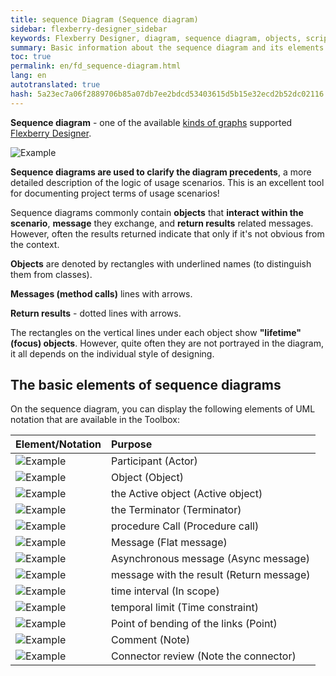 ```yaml
---
title: sequence Diagram (Sequence diagram)
sidebar: flexberry-designer_sidebar
keywords: Flexberry Designer, diagram, sequence diagram, objects, script, lifetime, actor, procedure
summary: Basic information about the sequence diagram and its elements
toc: true
permalink: en/fd_sequence-diagram.html
lang: en
autotranslated: true
hash: 5a23ec7a06f2889706b85a07db7ee2bdcd53403615d5b15e32ecd2b52dc02116
---
```


**Sequence diagram** - one of the available [kinds of graphs](fd_editing-diagram.html) supported [Flexberry Designer](fd_flexberry-designer.html).

![Example](/images/pages/products/flexberry-designer/diagram/sequence-diagram.png)

**Sequence diagrams are used to clarify the diagram precedents**, a more detailed description of the logic of usage scenarios. This is an excellent tool for documenting project terms of usage scenarios!

Sequence diagrams commonly contain **objects** that **interact within the scenario**, **message** they exchange, and **return results** related messages. However, often the results returned indicate that only if it's not obvious from the context.

**Objects** are denoted by rectangles with underlined names (to distinguish them from classes).

**Messages (method calls)** lines with arrows.

**Return results** - dotted lines with arrows.

The rectangles on the vertical lines under each object show **"lifetime" (focus) objects**. However, quite often they are not portrayed in the diagram, it all depends on the individual style of designing.

## The basic elements of sequence diagrams

On the sequence diagram, you can display the following elements of UML notation that are available in the Toolbox:

Element/Notation | Purpose
:-----------------------------------------|:-------------------------------------------------------
![Example](/images/pages/products/flexberry-designer/diagram/actor.jpg) | Participant (Actor)
![Example](/images/pages/products/flexberry-designer/diagram/objectseq.jpg) | Object (Object)
![Example](/images/pages/products/flexberry-designer/diagram/activeobjectseq.jpg) | the Active object (Active object)
![Example](/images/pages/products/flexberry-designer/diagram/terminator.jpg) | the Terminator (Terminator)
![Example](/images/pages/products/flexberry-designer/diagram/fwdnestedmsg.jpg) | procedure Call (Procedure call)
![Example](/images/pages/products/flexberry-designer/diagram/fwdmessage.jpg) | Message (Flat message)
![Example](/images/pages/products/flexberry-designer/diagram/fwdasyncmsg.jpg) | Asynchronous message (Async message)
![Example](/images/pages/products/flexberry-designer/diagram/dependency.jpg) | message with the result (Return message)
![Example](/images/pages/products/flexberry-designer/diagram/inscope.jpg) | time interval (In scope)
![Example](/images/pages/products/flexberry-designer/diagram/timeconstraint.jpg) | temporal limit (Time constraint)
![Example](/images/pages/products/flexberry-designer/diagram/corner.jpg) | Point of bending of the links (Point)
![Example](/images/pages/products/flexberry-designer/diagram/note.jpg) | Comment (Note)
![Example](/images/pages/products/flexberry-designer/diagram/noteconn.jpg) | Connector review (Note the connector)



